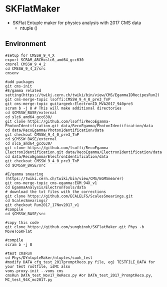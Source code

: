 # SKFlatMaker
* SKFlat Entuple maker for physics analysis with 2017 CMS data
   *  ntuple ()


## Environment
	#setup for CMSSW_9_4_X
	export SCRAM_ARCH=slc6_amd64_gcc630	
	cmsrel CMSSW_9_4_2
   	cd CMSSW_9_4_2/src
   	cmsenv	
				
	#add packages
   	git cms-init
   	#E/gamma related setting(https://twiki.cern.ch/twiki/bin/view/CMS/EgammaIDRecipesRun2)
   	git cms-merge-topic lsoffi:CMSSW_9_4_0_pre3_TnP
   	git cms-merge-topic guitargeek:ElectronID_MVA2017_940pre3
	scram b -j 8 # This will make additional directories 
	cd $CMSSW_BASE/external
   	cd slc6_amd64_gcc630/	
   	git clone https://github.com/lsoffi/RecoEgamma-PhotonIdentification.git data/RecoEgamma/PhotonIdentification/data
   	cd data/RecoEgamma/PhotonIdentification/data
   	git checkout CMSSW_9_4_0_pre3_TnP
   	cd $CMSSW_BASE/external
   	cd slc6_amd64_gcc630/
   	git clone https://github.com/lsoffi/RecoEgamma-ElectronIdentification.git data/RecoEgamma/ElectronIdentification/data
   	cd data/RecoEgamma/ElectronIdentification/data
   	git checkout CMSSW_9_4_0_pre3_TnP
   	cd $CMSSW_BASE/src

	#E/gamma smearing (https://twiki.cern.ch/twiki/bin/view/CMS/EGMSmearer)
	git cms-merge-topic cms-egamma:EGM_94X_v1
	cd EgammaAnalysis/ElectronTools/data
	# download the txt files with the corrections
	git clone https://github.com/ECALELFS/ScalesSmearings.git
	cd ScalesSmearings/
	git checkout Run2017_17Nov2017_v1
	#compile
	cd $CMSSW_BASE/src

	#copy this code
	git clone https://github.com/sungbinoh/SKFlatMaker.git Phys -b MoveToSKFlat

	#compile
	scram b -j 8

	#test cmsRun
	cd Phys/DYntupleMaker/ntuples/suoh_test
	#modify DATA_cfg_test_2017promptReco.py file, eg) TESTFILE_DATA for your test rootfile, isMC also
	voms-proxy-init --voms cms
	cmsRun DATA_test_Nov17_ReReco.py #or DATA_test_2017_PromptReco.py, MC_test_94X_mc2017.py